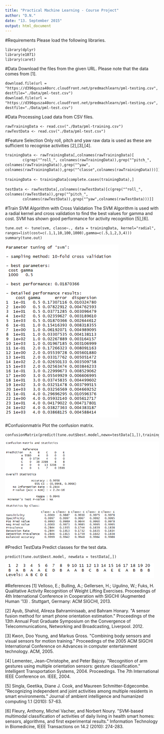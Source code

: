 ```yaml
---
title: "Practical Machine Learning - Course Project"
author: "D.N."
date: "13. September 2015"
output: html_document
---
```


#Requirements
Please load the following libraries.
```{r}
library(dplyr)
library(e1071)
library(caret)
```

#Data
Download the files from the given URL. Please note that the data comes from [1].
```{r}
download.file(url = "https://d396qusza40orc.cloudfront.net/predmachlearn/pml-testing.csv", destfile="./Data/pml-test.csv")
download.file(url = "https://d396qusza40orc.cloudfront.net/predmachlearn/pml-testing.csv", destfile="./Data/pml-test.csv")
```
#Data Processing
Load data from CSV files.
```{r, echo=FALSE}
rawTrainingData <- read.csv("./Data/pml-training.csv")
rawTestData <- read.csv("./Data/pml-test.csv")
```

#Feature Selection
Only roll, pitch and yaw raw data is used as these are sufficient to recognise activities [2],[3],[4].
```{r}
trainingData <- rawTrainingData[,colnames(rawTrainingData)[
        c(grep("^roll_", colnames(rawTrainingData)),grep("^pitch_", colnames(rawTrainingData)),grep("^yaw",                                                 colnames(rawTrainingData)),grep("^classe",colnames(rawTrainingData)))]]

trainingData <- trainingData[complete.cases(trainingData),]

testData <- rawTestData[,colnames(rawTestData)[c(grep("^roll_", colnames(rawTestData)),grep("^pitch_", 
        colnames(rawTestData)),grep("^yaw",colnames(rawTestData)))]]
```

#Train SVM Algorithm with Cross Validation
The SVM Algorithm is used with a radial kernel and cross validation to find the best values for gamma and cost. SVM has shown good performance for activity recognition [5],[6].
```{r}
tune.out <- tune(svm, classe~., data = trainingData, kernel="radial", ranges=list(cost=c(.1,1,10,100,1000),gamma=c(.5,1,2,3,4))) 
summary(tune.out)
```
![Cross Validation Summary](https://raw.githubusercontent.com/dinonien/PML/master/Assets/tune_out.png)

#Confusionmatrix
Plot the confusion matrix.
```{r}
confusionMatrix(predict(tune.out$best.model,newx=testData[1,]),trainingData[,"classe"])
```
![Confusion Matrix](https://raw.githubusercontent.com/dinonien/PML/master/Assets/conf_matrix.png)

#Predict TestData
Predict classes for the test data.
```{r}
predict(tune.out$best.model, newdata = testData[,])
```
![Confusion Matrix](https://raw.githubusercontent.com/dinonien/PML/master/Assets/test.png)

#References
[1] Velloso, E.; Bulling, A.; Gellersen, H.; Ugulino, W.; Fuks, H. Qualitative Activity Recognition of Weight Lifting Exercises. Proceedings         of 4th International Conference in Cooperation with SIGCHI (Augmented Human '13) . Stuttgart, Germany: ACM SIGCHI, 2013.

[2] Ayub, Shahid, Alireza Bahraminisaab, and Bahram Honary. "A sensor fusion method for smart phone orientation estimation." Proceedings of         the 13th Annual Post Graduate Symposium on the Convergence of Telecommunications, Networking and Broadcasting, Liverpool. 2012.

[3] Kwon, Doo Young, and Markus Gross. "Combining body sensors and visual sensors for motion training." Proceedings of the 2005 ACM SIGCHI          International Conference on Advances in computer entertainment technology. ACM, 2005.

[4] Lementec, Jean-Christophe, and Peter Bajcsy. "Recognition of arm gestures using multiple orientation sensors: gesture classification."          Intelligent Transportation Systems, 2004. Proceedings. The 7th International IEEE Conference on. IEEE, 2004.

[5] Singla, Geetika, Diane J. Cook, and Maureen Schmitter-Edgecombe. "Recognizing independent and joint activities among multiple residents         in smart environments." Journal of ambient intelligence and humanized computing 1.1 (2010): 57-63.

[6] Fleury, Anthony, Michel Vacher, and Norbert Noury. "SVM-based multimodal classification of activities of daily living in health smart           homes: sensors, algorithms, and first experimental results." Information Technology in Biomedicine, IEEE Transactions on 14.2                   (2010): 274-283.